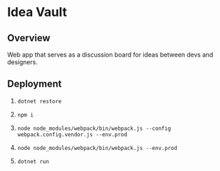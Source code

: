# Idea Vault

## Overview
Web app that serves as a discussion board for ideas between devs and designers.

## Deployment

1. ```dotnet restore```

1. ```npm i```

1. ```node node_modules/webpack/bin/webpack.js --config webpack.config.vendor.js --env.prod```

1. ```node node_modules/webpack/bin/webpack.js --env.prod```

1. ```dotnet run```